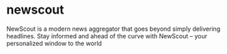 # newscout
NewScout is a modern news aggregator that goes beyond simply delivering headlines. Stay informed and ahead of the curve with NewScout – your personalized window to the world
